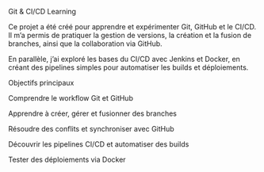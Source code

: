 Git & CI/CD Learning

Ce projet a été créé pour apprendre et expérimenter Git, GitHub et le CI/CD.
Il m’a permis de pratiquer la gestion de versions, la création et la fusion de branches, ainsi que la collaboration via GitHub.

En parallèle, j’ai exploré les bases du CI/CD avec Jenkins et Docker, en créant des pipelines simples pour automatiser les builds et déploiements.

Objectifs principaux

Comprendre le workflow Git et GitHub

Apprendre à créer, gérer et fusionner des branches

Résoudre des conflits et synchroniser avec GitHub

Découvrir les pipelines CI/CD et automatiser des builds

Tester des déploiements via Docker

